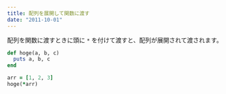 ```yaml
---
title: 配列を展開して関数に渡す
date: "2011-10-01"
---
```


配列を関数に渡すときに頭に `*` を付けて渡すと、配列が展開されて渡されます。

```ruby
def hoge(a, b, c)
  puts a, b, c
end

arr = [1, 2, 3]
hoge(*arr)
```

